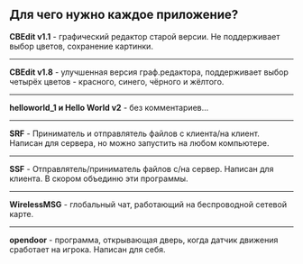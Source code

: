 Для чего нужно каждое приложение?
---
**CBEdit v1.1** - графический редактор старой версии. Не поддерживает выбор цветов, сохранение картинки.
***
**CBEdit v1.8** - улучшенная версия граф.редактора, поддерживает выбор четырёх цветов - красного, синего, чёрного и жёлтого.
***
**helloworld_1 и Hello World v2** - без комментариев...
***
**SRF** - Приниматель и отправлятель файлов с клиента/на клиент. Написан для сервера, но можно запустить на любом компьютере.
***
**SSF** - Отправлятель/приниматель файлов с/на сервер. Написан для клиента. В скором объединю эти программы.
***
**WirelessMSG** - глобальный чат, работающий на беспроводной сетевой карте.
***
**opendoor** - программа, открывающая дверь, когда датчик движения сработает на игрока. Написан для себя.

